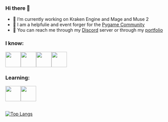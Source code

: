 <h3>Hi there 👋</h3>

<ul>
  <li>🔭 I’m currently working on Kraken Engine and Mage and Muse 2</li>
  <li>🌱 I am a helpfulie and event forger for the <a href="https://github.com/pygame-community">Pygame Community</a></li>
  <li>🙌 You can reach me through my <a href="https://discord.gg/GyyddE7AD5">Discord</a> server or through my <a href="https://durkisneer1.github.io/">portfolio</a></li>
</ul>

<h3>I know:</h3>
<div style="display: flex;">
  <img src="https://media.discordapp.net/attachments/1065276745076445194/1071422357186556024/pythonlogo.png" height=48>
  <img src="https://upload.wikimedia.org/wikipedia/commons/thumb/1/18/ISO_C%2B%2B_Logo.svg/1822px-ISO_C%2B%2B_Logo.svg.png" height=48>
  <img src="https://media.discordapp.net/attachments/1065276745076445194/1076165767260811284/git.png?width=701&height=701" height=48>
  <img src="https://www.w3.org/html/logo/downloads/HTML5_Badge_512.png" height=48>
</div>

<h3>Learning:</h3>
<div style="display: flex;">
  <img src="https://godotengine.org/assets/press/icon_color.png" height=48>
  <img src="https://upload.wikimedia.org/wikipedia/commons/6/62/CSS3_logo.svg" height=48>
</div>

<br>

[![Top Langs](https://github-readme-stats.vercel.app/api/top-langs/?username=durkisneer1&theme=tokyonight&hide_border=true)](https://github.com/anuraghazra/github-readme-stats)
